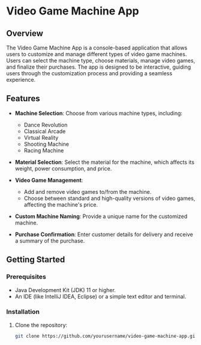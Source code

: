 # Video Game Machine App

## Overview

The Video Game Machine App is a console-based application that allows users to customize and manage different types of video game machines. Users can select the machine type, choose materials, manage video games, and finalize their purchases. The app is designed to be interactive, guiding users through the customization process and providing a seamless experience.

## Features

- **Machine Selection**: Choose from various machine types, including:
  - Dance Revolution
  - Classical Arcade
  - Virtual Reality
  - Shooting Machine
  - Racing Machine

- **Material Selection**: Select the material for the machine, which affects its weight, power consumption, and price.

- **Video Game Management**: 
  - Add and remove video games to/from the machine.
  - Choose between standard and high-quality versions of video games, affecting the machine's price.

- **Custom Machine Naming**: Provide a unique name for the customized machine.

- **Purchase Confirmation**: Enter customer details for delivery and receive a summary of the purchase.

## Getting Started

### Prerequisites

- Java Development Kit (JDK) 11 or higher.
- An IDE (like IntelliJ IDEA, Eclipse) or a simple text editor and terminal.

### Installation

1. Clone the repository:

   ```bash
   git clone https://github.com/yourusername/video-game-machine-app.git
